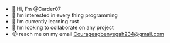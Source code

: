 - 👋 Hi, I’m @Carder07
- 👀 I’m interested in every thing programming
- 🌱 I’m currently learning rust
- 💞️ I’m looking to collaborate on any project
- 📫 reach me on my email Courageagbenyegah234@gmail.com

<!---
Carder07/Carder07 is a ✨ special ✨ repository because its `README.md` (this file) appears on your GitHub profile.
You can click the Preview link to take a look at your changes.
--->
